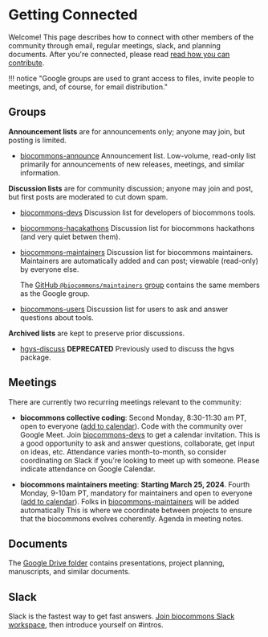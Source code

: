 # Getting Connected

Welcome! This page describes how to connect with other members of the community through email,
regular meetings, slack, and planning documents.  After you're connected, please read [read how you
can contribute](../contributing/index.md).

!!! notice "Google groups are used to grant access to files, invite people to meetings, and, of course, for email distribution."

## Groups

**Announcement lists** are for announcements only; anyone may join, but posting is limited. 

* [biocommons-announce](https://groups.google.com/g/biocommons-announce)
  Announcement list. Low-volume, read-only list primarily for announcements of new releases, meetings, and similar
  information.

**Discussion lists** are for community discussion; anyone may join and post, but first posts are
moderated to cut down spam.

* [biocommons-devs](https://groups.google.com/g/biocommons-devs)
  Discussion list for developers of biocommons tools.

* [biocommons-hacakathons](https://groups.google.com/g/biocommons-hackathons)
  Discussion list for biocommons hackathons (and very quiet betwen them).

* [biocommons-maintainers](https://groups.google.com/g/biocommons-maintainers)
  Discussion list for biocommons maintainers. Maintainers are automatically added and can post;
  viewable (read-only) by everyone else.

  The [GitHub `@biocommons/maintainers` group](https://github.com/orgs/biocommons/teams/maintainers)
  contains the same members as the Google group.

* [biocommons-users](https://groups.google.com/g/biocommons-users)
  Discussion list for users to ask and answer questions about tools.

**Archived lists** are kept to preserve prior discussions.

* [hgvs-discuss](https://groups.google.com/g/hgvs-discuss) **DEPRECATED**  Previously used to
  discuss the hgvs package. 

## Meetings

There are currently two recurring meetings relevant to the community:

* **biocommons collective coding**: Second Monday, 8:30-11:30 am PT, open to everyone ([add to
  calendar](https://calendar.google.com/calendar/event?action=TEMPLATE&tmeid=M3RsbnQ2bnVlcDBkbXNnaTZyMHJ1YXNjcGpfMjAyNDAxMDhUMTYzMDAwWiByZWVjZUBoYXJ0cy5uZXQ&tmsrc=reece%40harts.net&scp=ALL)).
  Code with the community over Google Meet. Join
  [biocommons-devs](https://groups.google.com/g/biocommons-devs) to get a calendar invitation. This
  is a good opportunity to ask and answer questions, collaborate, get input on ideas, etc.
  Attendance varies month-to-month, so consider coordinating on Slack if you're looking to meet up
  with someone. Please indicate attendance on Google Calendar.

* **biocommons maintainers meeting**: **Starting March 25, 2024**. Fourth Monday, 9-10am PT,
  mandatory for maintainers and open to everyone ([add to
  calendar](https://calendar.google.com/calendar/event?action=TEMPLATE&tmeid=cThlNjVlb2NrOTJnNXRpOTllMThycDdzZmRfMjAyNDAzMjVUMTYwMDAwWiByZWVjZUBoYXJ0cy5uZXQ&tmsrc=reece%40harts.net&scp=ALL)).
  Folks in [biocommons-maintainers](https://groups.google.com/g/biocommons-maintainers) will be
  added automatically This is where we coordinate between projects to ensure that the biocommons
  evolves coherently. Agenda in meeting notes.

## Documents

The [Google Drive folder](https://t.ly/biocommons-drive) contains presentations, project planning,
manuscripts, and similar documents.

## Slack

<!-- Note to self: refresh link from https://biocommons.slack.com/admin/shared_invites -->
Slack is the fastest way to get fast answers. [Join biocommons Slack
workspace](https://join.slack.com/t/biocommons/shared_invite/zt-22itxnqnm-_AVSlu~Mi5jttKqEi1UyNA),
then introduce yourself on #intros.
